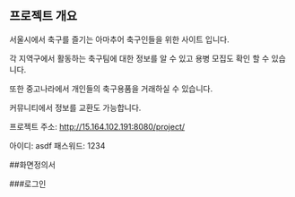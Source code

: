 
## 프로젝트 개요

서울시에서 축구를 즐기는 아마추어 축구인들을 위한 사이트 입니다.

각 지역구에서 활동하는 축구팀에 대한 정보를 알 수 있고 용병 모집도 확인 할 수 있습니다.

또한 중고나라에서 개인들의 축구용품을 거래하실 수 있습니다.

커뮤니티에서 정보를 교환도 가능합니다.

프로젝트 주소: http://15.164.102.191:8080/project/ 

아이디: asdf
패스워드: 1234

##화면정의서

###로그인 
